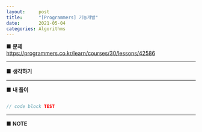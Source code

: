 ```yaml
---
layout:     post
title:      "[Programmers] 기능개발"
date:       2021-05-04
categories: Algorithms
---
```

 
■ **문제**   
<https://programmers.co.kr/learn/courses/30/lessons/42586>
- - -
■ **생각하기**   

- - -
■ **내 풀이**   

```java

// code block TEST

```

- - -
■ **<span class="hightlighter">NOTE</span>**   

